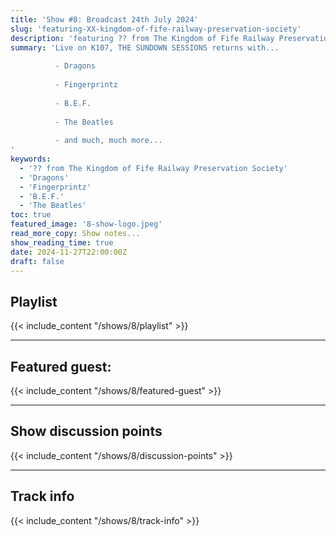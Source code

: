 ```yaml
---
title: 'Show #8: Broadcast 24th July 2024'
slug: 'featuring-XX-kingdom-of-fife-railway-preservation-society'
description: 'featuring ?? from The Kingdom of Fife Railway Preservation Society'
summary: 'Live on K107, THE SUNDOWN SESSIONS returns with...
 
          - Dragons
                    
          - Fingerprintz
          
          - B.E.F.
          
          - The Beatles
          
          - and much, much more...
'
keywords:
  - '?? from The Kingdom of Fife Railway Preservation Society'
  - 'Dragons'
  - 'Fingerprintz'
  - 'B.E.F.'
  - 'The Beatles'
toc: true
featured_image: '8-show-logo.jpeg'
read_more_copy: Show notes...
show_reading_time: true
date: 2024-11-27T22:00:00Z
draft: false
---
```


## Playlist
{{< include_content "/shows/8/playlist" >}}

---

## Featured guest:
{{< include_content "/shows/8/featured-guest" >}}

---

## Show discussion points
{{< include_content "/shows/8/discussion-points" >}}

---

## Track info
{{< include_content "/shows/8/track-info" >}}
